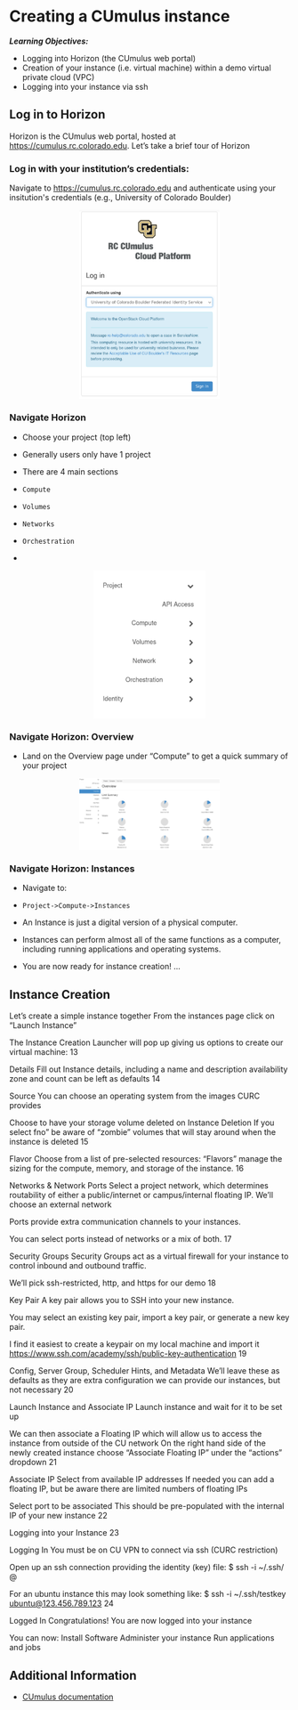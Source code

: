 # Creating a CUmulus instance

___Learning Objectives:___

* Logging into Horizon (the CUmulus web portal)
* Creation of your instance (i.e. virtual machine) within a demo virtual private cloud (VPC)
* Logging into your instance via ssh 

## Log in to Horizon 

Horizon is the CUmulus web portal, hosted at https://cumulus.rc.colorado.edu. Let’s take a brief tour of Horizon

### Log in with your institution’s credentials:

Navigate to https://cumulus.rc.colorado.edu and authenticate using your insitution's credentials (e.g., University of Colorado Boulder)

<p align="center">
<img src="images/login.png" width="50%" align="center" />
</p>

### Navigate Horizon 

* Choose your project (top left)
 * Generally users only have 1 project

* There are 4 main sections
 * `Compute`
 * `Volumes`
 * `Networks`
 * `Orchestration`
 * 
<p align="center">
<img src="images/navigate_intro.png" width="40%" align="center" />
</p>

### Navigate Horizon: Overview 

* Land on the Overview page under “Compute” to get a quick summary of your project

<p align="center">
<img src="images/navigate_overview.png" width="50%" align="center" />
</p>

### Navigate Horizon: Instances 

* Navigate to:
 * `Project->Compute->Instances`

* An Instance is just a digital version of a physical computer.
 * Instances can perform almost all of the same functions as a computer, including running applications and operating systems.

* You are now ready for instance creation! ...

## Instance Creation

Let’s create a simple instance together
From the instances page click on “Launch Instance”
 
The Instance Creation Launcher will pop up giving us options to create our virtual machine:
13

Details
Fill out Instance details, including a name and description
availability zone and count can be left as defaults
14

Source
You can choose an operating system from the images CURC provides

Choose to have your storage volume deleted on Instance Deletion
If you select fno” be aware of “zombie” volumes that will stay around when the instance is deleted
15

Flavor
Choose from a list of pre-selected resources:
“Flavors” manage the sizing for the compute, memory, and storage of the instance.
16

Networks & Network Ports
Select a project network, which determines routability of either a public/internet or campus/internal floating IP.
We’ll choose an external network

Ports provide extra communication channels to your instances. 

You can select ports instead of networks or a mix of both.
17

Security Groups
Security Groups act as a virtual firewall for your instance to control inbound and outbound traffic.

We’ll pick ssh-restricted, http, and https for our demo
18

Key Pair
A key pair allows you to SSH into your new instance.

You may select an existing key pair, import a key pair, or generate a new key pair.

I find it easiest to create a keypair on my local machine and import it
https://www.ssh.com/academy/ssh/public-key-authentication 
19

Config, Server Group, Scheduler Hints, and Metadata
We’ll leave these as defaults as they are extra configuration we can provide our instances, but not necessary 
20

Launch Instance and Associate IP
Launch instance and wait for it to be set up

We can then associate a Floating IP which will allow us to access the instance from outside of the CU network
On the right hand side of the newly created instance choose “Associate Floating IP” under the “actions” dropdown
21

Associate IP
Select from available IP addresses
If needed you can add a floating IP, but be aware there are limited numbers of floating IPs

Select port to be associated
This should be pre-populated with the internal IP of your new instance
22

Logging into your Instance
23

Logging In
You must be on CU VPN to connect via ssh (CURC restriction)

Open up an ssh connection providing the identity (key) file:
$ ssh -i ~/.ssh/<private key> <hostname>@<external floating IP>

For an ubuntu instance this may look something like:
$ ssh -i ~/.ssh/testkey ubuntu@123.456.789.123
24

Logged In
Congratulations! You are now logged into your instance

You can now:
Install Software
Administer your instance
Run applications and jobs
  
## Additional Information
  * [CUmulus documentation](https://curc.readthedocs.io/en/latest/hybrid-cloud/cumulus.html)

